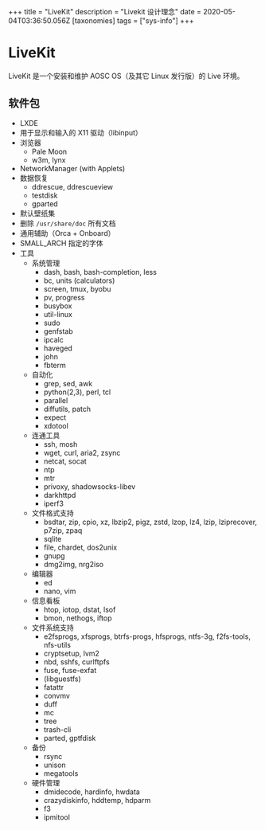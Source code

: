 +++
title = "LiveKit"
description = "Livekit 设计理念"
date = 2020-05-04T03:36:50.056Z
[taxonomies]
tags = ["sys-info"]
+++

# LiveKit

LiveKit 是一个安装和维护 AOSC OS（及其它 Linux 发行版）的 Live 环境。

## 软件包
- LXDE
- 用于显示和输入的 X11 驱动（libinput）
- 浏览器
	- Pale Moon
	- w3m, lynx
- NetworkManager (with Applets)
- 数据恢复
	- ddrescue, ddrescueview
	- testdisk
	- gparted
- 默认壁纸集
- 删除 `/usr/share/doc` 所有文档
- 通用辅助（Orca + Onboard）
- SMALL_ARCH 指定的字体
- 工具
	- 系统管理
		- dash, bash, bash-completion, less
		- bc, units (calculators)
		- screen, tmux, byobu
		- pv, progress
		- busybox
		- util-linux
		- sudo
		- genfstab
		- ipcalc
		- haveged
		- john
		- fbterm
	- 自动化
		- grep, sed, awk
		- python(2,3), perl, tcl
		- parallel
		- diffutils, patch
		- expect
		- xdotool
	- 连通工具
		- ssh, mosh
		- wget, curl, aria2, zsync
		- netcat, socat
		- ntp
		- mtr
		- privoxy, shadowsocks-libev
		- darkhttpd
		- iperf3
	- 文件格式支持
		- bsdtar, zip, cpio, xz, lbzip2, pigz, zstd, lzop, lz4, lzip, lziprecover, p7zip, zpaq
		- sqlite
		- file, chardet, dos2unix
		- gnupg
		- dmg2img, nrg2iso
	- 编辑器
		- ed
		- nano, vim
	- 信息看板
		- htop, iotop, dstat, lsof
		- bmon, nethogs, iftop
	- 文件系统支持
		- e2fsprogs, xfsprogs, btrfs-progs, hfsprogs, ntfs-3g, f2fs-tools, nfs-utils
		- cryptsetup, lvm2
		- nbd, sshfs, curlftpfs
		- fuse, fuse-exfat
		- (libguestfs)
		- fatattr
		- convmv
		- duff
		- mc
		- tree
		- trash-cli
		- parted, gptfdisk
	- 备份
		- rsync
		- unison
		- megatools
	- 硬件管理
		- dmidecode, hardinfo, hwdata
		- crazydiskinfo, hddtemp, hdparm
		- f3
		- ipmitool